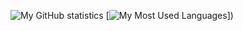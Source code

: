 ![My GitHub statistics](https://github-readme-stats.vercel.app/api?username=P3tray&count_private=true&show_icons=true&theme=synthwave)
[![My Most Used Languages](https://github-readme-stats.vercel.app/api/top-langs/?username=P3tray&layout=compact&theme=synthwave)])
